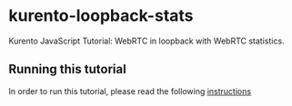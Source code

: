 kurento-loopback-stats
======================

Kurento JavaScript Tutorial: WebRTC in loopback with WebRTC statistics.

Running this tutorial
---------------------

In order to run this tutorial, please read the following [instructions](https://kurento.openvidu.io/docs/current/tutorials/js/tutorial-loopback-stats.html)


